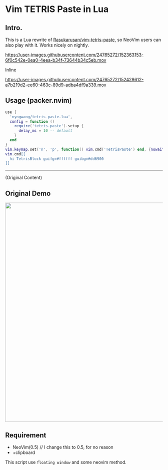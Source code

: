 Vim TETRIS Paste in Lua
====


## Intro.

This is a Lua rewrite of [Rasukarusan/vim-tetris-paste](https://github.com/Rasukarusan/vim-tetris-paste), 
so NeoVim users can also play with it. Works nicely on nightly.

https://user-images.githubusercontent.com/24765272/152363153-6f0c542e-0ea0-4eea-b34f-73644b34c5eb.mov

Inline

https://user-images.githubusercontent.com/24765272/152428612-a7b219d2-ee60-463c-89d9-adba4df9a339.mov


## Usage (packer.nvim)

```lua
use {
  'nyngwang/tetris-paste.lua',
  config = function ()
    require('tetris-paste').setup {
      delay_ms = 10 -- default
    }
  end
}
vim.keymap.set('n', 'p', function() vim.cmd('TetrisPaste') end, {nowait=true, noremap=true, silent=true})
vim.cmd[[
  hi TetrisBlock guifg=#ffffff guibg=#dd6900
]]
```

----

(Original Content)

## Original Demo

<img src="https://user-images.githubusercontent.com/17779386/69538032-bbfabd80-0fc4-11ea-85e2-4da46b2317b8.gif" width=700>


## Requirement

- NeoVim(0.5) // I change this to 0.5, for no reason
- +clipboard

This script use `floating window` and some neovim method.
